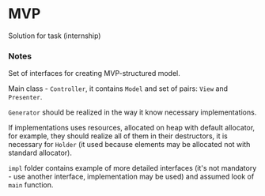 MVP
===
Solution for task (internship)

### Notes

Set of interfaces for creating MVP-structured model.

Main class - `Controller`, it contains `Model` and set of pairs: `View` and `Presenter`.

`Generator` should be realized in the way it know necessary implementations.

If implementations uses resources, allocated on heap with default allocator, for example, they should realize all of them in their destructors, it is necessary for `Holder` (it used because elements may be allocated not with standard allocator).

`impl` folder contains example of more detailed interfaces (it's not mandatory - use another interface, implementation may be used) and assumed look of `main` function.
